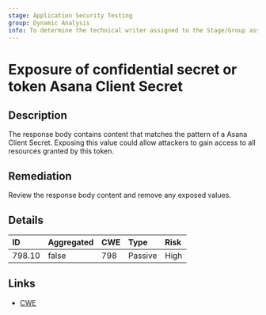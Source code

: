 ```yaml
---
stage: Application Security Testing
group: Dynamic Analysis
info: To determine the technical writer assigned to the Stage/Group associated with this page, see https://handbook.gitlab.com/handbook/product/ux/technical-writing/#assignments
---
```


# Exposure of confidential secret or token Asana Client Secret

## Description

The response body contains content that matches the pattern of a Asana Client Secret.
Exposing this value could allow attackers to gain access to all resources granted by this token.

## Remediation

Review the response body content and remove any exposed values.

## Details

| ID | Aggregated | CWE | Type | Risk |
|:---|:--------|:--------|:--------|:--------|
| 798.10 | false | 798 | Passive | High |

## Links

- [CWE](https://cwe.mitre.org/data/definitions/798.html)
